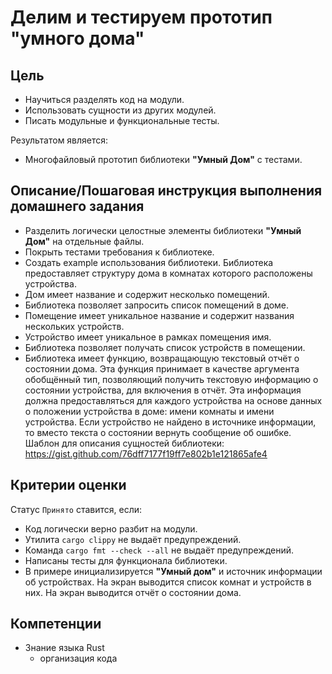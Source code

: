 # Делим и тестируем прототип "умного дома"

## Цель

- Научиться разделять код на модули.
- Использовать сущности из других модулей.
- Писать модульные и функциональные тесты.

Результатом является:

- Многофайловый прототип библиотеки **"Умный Дом"** с тестами.

## Описание/Пошаговая инструкция выполнения домашнего задания

- Разделить логически целостные элементы библиотеки **"Умный Дом"** на отдельные
  файлы.
- Покрыть тестами требования к библиотеке.
- Создать example использования библиотеки. Библиотека предоставляет структуру
  дома в комнатах которого расположены устройства.
- Дом имеет название и содержит несколько помещений.
- Библиотека позволяет запросить список помещений в доме.
- Помещение имеет уникальное название и содержит названия нескольких устройств.
- Устройство имеет уникальное в рамках помещения имя.
- Библиотека позволяет получать список устройств в помещении.
- Библиотека имеет функцию, возвращающую текстовый отчёт о состоянии дома. Эта
  функция принимает в качестве аргумента обобщённый тип, позволяющий получить
  текстовую информацию о состоянии устройства, для включения в отчёт. Эта
  информация должна предоставляться для каждого устройства на основе данных о
  положении устройства в доме: имени комнаты и имени устройства. Если устройство
  не найдено в источнике информации, то вместо текста о состоянии вернуть
  сообщение об ошибке. Шаблон для описания сущностей библиотеки: <https://gist.github.com/76dff7177f19ff7e802b1e121865afe4>

## Критерии оценки

Статус `Принято` ставится, если:

- Код логически верно разбит на модули.
- Утилита `cargo clippy` не выдаёт предупреждений.
- Команда `cargo fmt --check --all` не выдаёт предупреждений.
- Написаны тесты для функционала библиотеки.
- В примере инициализируется **"Умный дом"** и источник информации об
  устройствах. На экран выводится список комнат и устройств в них. На экран
  выводится отчёт о состоянии дома.

## Компетенции

- Знание языка Rust
  - организация кода
